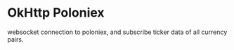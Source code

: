# OkHttp Poloniex
websocket connection to poloniex, and subscribe ticker data of all currency pairs. 
